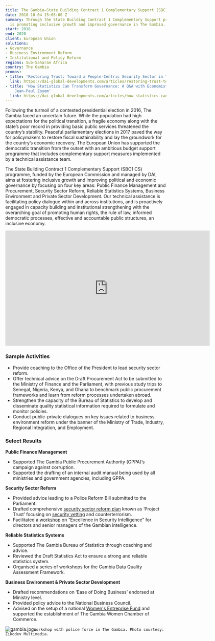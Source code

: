 ```yaml
---
title: The Gambia—State Building Contract 1 Complementary Support (SBC1 CS)
date: 2018-10-04 15:05:00 Z
summary: Through the State Building Contract 1 Complementary Support programme, DAI
  is promoting inclusive growth and improved governance in The Gambia.
start: 2018
end: 2020
client: European Union
solutions:
- Governance
- Business Environment Reform
- Institutional and Policy Reform
regions: Sub-Saharan Africa
country: The Gambia
promos:
- title: 'Restoring Trust: Toward a People-Centric Security Sector in The Gambia'
  link: https://dai-global-developments.com/articles/restoring-trust-toward-a-people-centric-security-sector-in-the-gambia
- title: 'How Statistics Can Transform Governance: A Q&A with Economist and Statistician
    Jean-Paul Zoyem'
  link: https://dai-global-developments.com/articles/how-statistics-can-transform-governance-a-q-and-a-with-economist-and-statistician-jean-paul-zoyem
---
```


Following the turmoil of a contested presidential election in 2016, The Gambia faced an uncertain future. While the population had high expectations for the political transition, a fragile economy along with the state’s poor record in providing basic public services threatened the country’s stability. Peaceful parliamentary elections in 2017 paved the way for policymakers to restore fiscal sustainability and lay the groundwork for the country’s economic recovery. The European Union has supported the democratic transition from the outset with an ambitious budget support programme that includes complementary support measures implemented by a technical assistance team. 
 
The State Building Contract 1 Complementary Support (SBC1 CS) programme, funded by the European Commission and managed by DAI, aims at fostering inclusive growth and improving political and economic governance by focusing on four key areas: Public Finance Management and Procurement, Security Sector Reform, Reliable Statistics Systems, Business Environment and Private Sector Development. Our technical assistance is facilitating policy dialogue within and across institutions, and is proactively engaged in capacity building and institutional strengthening with the overarching goal of promoting human rights, the rule of law, informed democratic processes, effective and accountable public structures, an inclusive economy. 

<iframe src="https://player.vimeo.com/video/486086052" width="640" height="360" frameborder="0" allow="autoplay; fullscreen" allowfullscreen></iframe>

### Sample Activities

* Provide coaching to the Office of the President to lead security sector reform.
* Offer technical advice on the Draft Procurement Act to be submitted to the Ministry of Finance and the Parliament, with previous study trips to Senegal, Nigeria, Kenya, and Ghana to benchmark public procurement frameworks and learn from reform processes undertaken abroad.
* Strengthen the capacity of the Bureau of Statistics to develop and disseminate quality statistical information required to formulate and monitor policies.
* Conduct public-private dialogues on key issues related to business environment reform under the banner of the Ministry of Trade, Industry, Regional Integration, and Employment.

### Select Results

**Public Finance Management**
* Supported The Gambia Public Procurement Authority (GPPA)’s campaign against corruption.
* Supported the drafting of an internal audit manual being used by all ministries and government agencies, including GPPA.

**Security Sector Reform** 
* Provided advice leading to a Police Reform Bill submitted to the Parliament.
* Drafted comprehensive [security sector reform plan](https://dai-global-developments.com/articles/restoring-trust-toward-a-people-centric-security-sector-in-the-gambia) known as ‘Project Trust’ focusing on [security vetting](https://www.facebook.com/DAIGlobal/posts/10157542002145797) and counterterrorism.
* Facilitated a [workshop](https://www.facebook.com/DAIGlobal/photos/a.10150997581205797/10157428032080797/?type=1&theater) on “Excellence in Security Intelligence” for directors and senior managers of the Gambian intelligence.

**Reliable Statistics Systems**
* Supported The Gambia Bureau of Statistics through coaching and advice.
* Reviewed the Draft Statistics Act to ensure a strong and reliable statistics system.
* Organised a series of workshops for the Gambia Data Quality Assessment Framework.

**Business Environment & Private Sector Development**
* Drafted recommendations on ‘Ease of Doing Business’ endorsed at Ministry level.
* Provided policy advice to the National Business Council.
* Advised on the setup of a national [Women's Entreprise Fund](https://www.facebook.com/DAIGlobal/photos/a.10150997581205797/10157308667625797/?type=3&theater) and supported the establishment of The Gambia Women Chamber of Commerce.

![gambia.jpg](/uploads/gambia.jpg)`Workshop with police force in The Gambia. Photo courtesy: Zikodev Multimedia.`